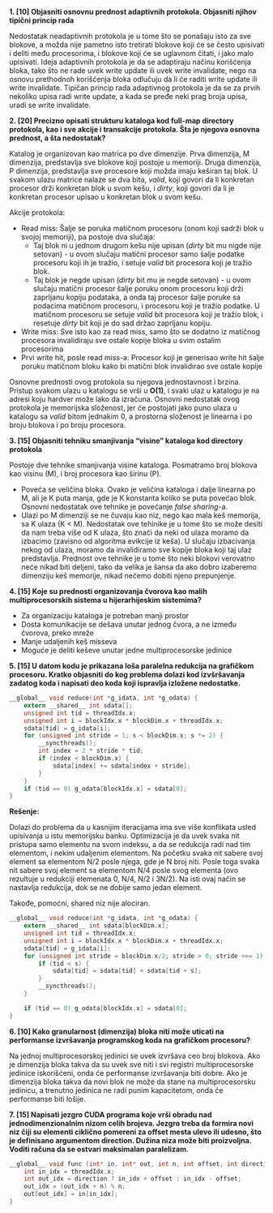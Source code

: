 **1. [10] Objasniti osnovnu prednost adaptivnih protokola. Objasniti njihov tipični princip rada**

Nedostatak neadaptivnih protokola je u tome što se ponašaju isto za sve blokove, a možda nije pametno isto tretirati blokove koji će se često upisivati i deliti među procesorima, i blokove koji će se uglavnom čitati, i jako malo upisivati. Ideja adaptivnih protokola je da se adaptiraju načinu korišćenja bloka, tako što ne rade uvek write update ili uvek write invalidate, nego na osnovu prethodnoh korišćenja bloka odlučuju da li će raditi write update ili write invalidate. Tipičan princip rada adaptivnog protokola je da se za prvih nekoliko upisa radi write update, a kada se pređe neki prag broja upisa, uradi se write invalidate.

**2. [20] Precizno opisati strukturu kataloga kod full-map directory protokola, kao i sve akcije i transakcije protokola. Šta je njegova osnovna prednost, a šta nedostatak?**

Katalog je organizovan kao matrica po dve dimenzije. Prva dimenzija, M dimenzija, predstavlja sve blokove koji postoje u memoriji. Druga dimenzija, P dimenzija, predstavlja sve procesore koji možda imaju keširan taj blok. U svakom ulazu matrice nalaze se dva bita, _valid_, koji govori da li konkretan procesor drži konkretan blok u svom kešu, i _dirty_, koji govori da li je konkretan procesor upisao u konkretan blok u svom kešu.

Akcije protokola:
- Read miss: Šalje se poruka matičnom procesoru (onom koji sadrži blok u svojoj memoriji), pa postoje dva slučaja:
    - Taj blok ni u jednom drugom kešu nije upisan (_dirty_ bit mu nigde nije setovan) - u ovom slučaju matični procesor samo šalje podatke procesoru koji ih je tražio, i setuje _valid_ bit procesora koji je tražio blok.
    - Taj blok je negde upisan (_dirty_ bit mu je negde setovan) - u ovom slučaju matični procesor šalje poruku onom procesoru koji drži zaprljanu kopiju podataka, a onda taj procesor šalje poruke sa podacima matičnom procesoru, i procesoru koji je tražio podatke. U matičnom procesoru se setuje _valid_ bit procesora koji je tražio blok, i resetuje _dirty_ bit koji je do sad držao zaprljanu kopiju.
- Write miss: Sve isto kao za read miss, samo što se dodatno iz matičnog procesora invalidiraju sve ostale kopije bloka u svim ostalim procesorima
- Prvi write hit, posle read miss-a: Procesor koji je generisao write hit šalje poruku matičnom bloku kako bi matični blok invalidirao sve ostale kopije

Osnovne prednosti ovog protokola su njegova jednostavnost i brzina. Pristup svakom ulazu u katalogu se vrši u **O(1)**, i svaki ulaz u katalogu je na adresi koju hardver može lako da izračuna. Osnovni nedostatak ovog protokola je memorijska složenost, jer će postojati jako puno ulaza u katalogu sa _valid_ bitom jednakim 0, a prostorna složenost je linearna i po broju blokova i po broju procesora.

**3. [15] Objasniti tehniku smanjivanja “visine” kataloga kod directory protokola**

Postoje dve tehnike smanjivanja visine kataloga. Posmatramo broj blokova kao visinu (M), i broj procesora kao širinu (P).

- Poveća se veličina bloka. Ovako je veličina kataloga i dalje linearna po M, ali je K puta manja, gde je K konstanta koliko se puta povećao blok. Osnovni nedostatak ove tehnike je povećanje _false sharing_-a.
- Ulazi po M dimenziji se ne čuvaju kao niz, nego kao mala keš memorija, sa K ulaza (K < M). Nedostatak ove tehinike je u tome što se može desiti da nam treba više od K ulaza, što znači da neki od ulaza moramo da izbacimo (zavisno od algoritma evikcije iz keša). U slučaju izbacivanja nekog od ulaza, moramo da invalidiramo sve kopije bloka koji taj ulaz predstavlja. Prednost ove tehnike je u tome što neki blokovi verovatno neće nikad biti deljeni, tako da velika je šansa da ako dobro izaberemo dimenziju keš memorije, nikad nećemo dobiti njeno prepunjenje.

**4. [15] Koje su prednosti organizovanja čvorova kao malih multiprocesorskih sistema u hijerarhijeskim sistemima?**

- Za organizaciju kataloga je potreban manji prostor
- Dosta komunikacije se dešava unutar jednog čvora, a ne između čvorova, preko mreže
- Manje udaljenih keš misseva
- Moguće je deliti keševe unutar jedne multiprocesorske jedinice

**5. [15] U datom kodu je prikazana loša paralelna redukcija na grafičkom procesoru. Kratko objasniti do kog problema dolazi kod izvšršavanja zadatog koda i napisati deo koda koji ispravlja izložene nedostatke.**

```C
__global__ void reduce(int *g_idata, int *g_odata) {
    extern __shared__ int sdata[];
    unsigned int tid = threadIdx.x;
    unsigned int i = blockIdx.x * blockDim.x + threadIdx.x;
    sdata[tid] = g_idata[i];
    for (unsigned int stride = 1; s < blockDim.x; s *= 2) {
        __syncthreads();
        int index = 2 * stride * tid;
        if (index < blockDim.x) {
            sdata[index] += sdata[index + stride];
        }
    }
    if (tid == 0) g_odata[blockIdx.x] = sdata[0];
}
```

**Rešenje:**

Dolazi do problema da u kasnijim iteracijama ima sve više konflikata usled upisivanja u istu memorijsku banku. Optimizacija je da uvek svaka nit pristupa samo elementu na svom indeksu, a da se redukcija radi nad tim elementom, i nekim udaljenim elementom. Na početku svaka nit sabere svoj element sa elementom N/2 posle njega, gde je N broj niti. Posle toga svaka nit sabere svoj element sa elementom N/4 posle svog elementa (ovo rezultuje u redukciji elemenata 0, N/4, N/2 i 3N/2). Na isti ovaj način se nastavlja redukcija, dok se ne dobije samo jedan element.

Takođe, pomoćni, shared niz nije alociran.

```C
__global__ void reduce(int *g_idata, int *g_odata) {
    extern __shared__ int sdata[blockDim.x];
    unsigned int tid = threadIdx.x;
    unsigned int i = blockIdx.x * blockDim.x + threadIdx.x;
    sdata[tid] = g_idata[i];
    for (unsigned int stride = blockDim.x/2; stride > 0; stride >>= 1) {
        if (tid < s) {
            sdata[tid] = sdata[tid] + sdata[tid + s];
        }
        __syncthreads();
    }

    if (tid == 0) g_odata[blockIdx.x] = sdata[0];
}
```

**6. [10] Kako granularnost (dimenzija) bloka niti može uticati na performanse izvršavanja programskog koda na grafičkom procesoru?**

Na jednoj multiprocesorskoj jedinici se uvek izvršava ceo broj blokova. Ako je dimenzija bloka takva da su uvek sve niti i svi registri multiprocesorske jedinice iskorišćeni, onda će performanse izvršavanja biti dobre. Ako je dimenzija bloka takva da novi blok ne može da stane na multiprocesorsku jedinicu, a trenutno jedinica ne radi punim kapacitetom, onda će performanse biti lošije.

**7. [15] Napisati jezgro CUDA programa koje vrši obradu nad jednodimenzionalnim nizom celih brojeva. Jezgro treba da formira novi niz čiji su elementi ciklično pomereni za offset mesta ulevo ili udesno, što je definisano argumentom direction. Dužina niza može biti proizvoljna. Voditi računa da se ostvari maksimalan paralelizam.**

```C
__global__ void func (int* in, int* out, int n, int offset, int direction) {
    int in_idx = threadIdx.x;
    int out_idx = direction ? in_idx + offset : in_idx - offset;
    out_idx = (out_idx + n) % n;
    out[out_idx] = in[in_idx];
}
```
